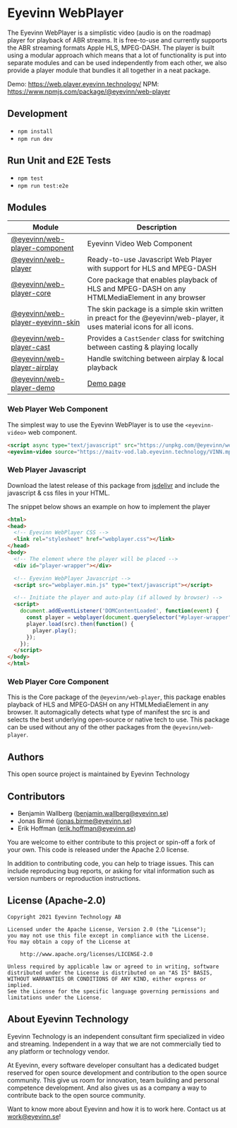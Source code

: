 # Eyevinn WebPlayer
The Eyevinn WebPlayer is a simplistic video (audio is on the roadmap) player for playback of ABR streams. It is free-to-use and currently supports the ABR streaming formats Apple HLS, MPEG-DASH.
The player is built using a modular approach which means that a lot of functionality is put into separate modules and can be used independently from each other, we also provide a player module that bundles it all together in a neat package.

Demo: https://web.player.eyevinn.technology/
NPM: https://www.npmjs.com/package/@eyevinn/web-player

## Development
- `npm install`
- `npm run dev`

## Run Unit and E2E Tests
- `npm test`
- `npm run test:e2e`

## Modules

| Module | Description |
| ------ | ----------- |
| [@eyevinn/web-player-component](https://www.npmjs.com/package/@eyevinn/web-player-component) | Eyevinn Video Web Component |
| [@eyevinn/web-player](https://www.npmjs.com/package/@eyevinn/web-player) | Ready-to-use Javascript Web Player with support for HLS and MPEG-DASH |
| [@eyevinn/web-player-core](https://www.npmjs.com/package/@eyevinn/web-player-core) | Core package that enables playback of HLS and MPEG-DASH on any HTMLMediaElement in any browser |
| [@eyevinn/web-player-eyevinn-skin](https://www.npmjs.com/package/@eyevinn/web-player-eyevinn-skin) | The skin package is a simple skin written in preact for the @eyevinn/web-player, it uses material icons for all icons. |
| [@eyevinn/web-player-cast](https://www.npmjs.com/package/@eyevinn/web-player-cast) | Provides a `CastSender` class for switching between casting & playing locally |
| [@eyevinn/web-player-airplay](https://www.npmjs.com/package/@eyevinn/web-player-airplay) | Handle switching between airplay & local playback |
| [@eyevinn/web-player-demo](https://www.npmjs.com/package/@eyevinn/web-player-demo) | [Demo page](https://web.player.eyevinn.technology) |

### Web Player Web Component

The simplest way to use the Eyevinn WebPlayer is to use the `<eyevinn-video>` web component.

```html
<script async type="text/javascript" src="https://unpkg.com/@eyevinn/web-player-component@latest/dist/web-player.component.js"></script>
<eyevinn-video source="https://maitv-vod.lab.eyevinn.technology/VINN.mp4/master.m3u8" starttime="30" muted autoplay></eyevinn-video>
```

### Web Player Javascript

Download the latest release of this package from [jsdelivr](https://registry.npmjs.org/@eyevinn/web-player/-/web-player-0.7.6.tgz) and include the javascript & css files in your HTML.

The snippet below shows an example on how to implement the player

```html
<html>
<head>
  <!-- Eyevinn WebPlayer CSS -->
  <link rel="stylesheet" href="webplayer.css"></link>
</head>
<body>
  <!-- The element where the player will be placed -->
  <div id="player-wrapper"></div>

  <!-- Eyevinn WebPlayer Javascript -->
  <script src="webplayer.min.js" type="text/javascript"></script>

  <!-- Initiate the player and auto-play (if allowed by browser) -->
  <script>
    document.addEventListener('DOMContentLoaded', function(event) {
      const player = webplayer(document.querySelector("#player-wrapper"));
      player.load(src).then(function() {
        player.play();
      });
    });
  </script>
</body>
</html>
```

### Web Player Core Component

This is the Core package of the `@eyevinn/web-player`, this package enables playback of HLS and MPEG-DASH on any HTMLMediaElement in any browser. It automagically detects what type of manifest the src is and selects the best underlying open-source or native tech to use. This package can be used without any of the other packages from the `@eyevinn/web-player`.


## Authors

This open source project is maintained by Eyevinn Technology

## Contributors

- Benjamin Wallberg (benjamin.wallberg@eyevinn.se)
- Jonas Birmé (jonas.birme@eyevinn.se)
- Erik Hoffman (erik.hoffman@eyevinn.se)

You are welcome to either contribute to this project or spin-off a fork of your own. This code is released under the Apache 2.0 license.

In addition to contributing code, you can help to triage issues. This can include reproducing bug reports, or asking for vital information such as version numbers or reproduction instructions.

## License (Apache-2.0)

```
Copyright 2021 Eyevinn Technology AB

Licensed under the Apache License, Version 2.0 (the "License");
you may not use this file except in compliance with the License.
You may obtain a copy of the License at

    http://www.apache.org/licenses/LICENSE-2.0

Unless required by applicable law or agreed to in writing, software
distributed under the License is distributed on an "AS IS" BASIS,
WITHOUT WARRANTIES OR CONDITIONS OF ANY KIND, either express or implied.
See the License for the specific language governing permissions and
limitations under the License.
```

## About Eyevinn Technology

Eyevinn Technology is an independent consultant firm specialized in video and streaming. Independent in a way that we are not commercially tied to any platform or technology vendor.

At Eyevinn, every software developer consultant has a dedicated budget reserved for open source development and contribution to the open source community. This give us room for innovation, team building and personal competence development. And also gives us as a company a way to contribute back to the open source community.

Want to know more about Eyevinn and how it is to work here. Contact us at work@eyevinn.se!